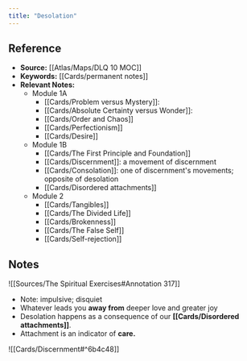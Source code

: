 ```yaml
---
title: "Desolation"
---
```

## Reference
- **Source:** [[Atlas/Maps/DLQ 10 MOC]]
- **Keywords:** [[Cards/permanent notes]]
- **Relevant Notes:**
	- Module 1A
		- [[Cards/Problem versus Mystery]]: 
		- [[Cards/Absolute Certainty versus Wonder]]: 
		- [[Cards/Order and Chaos]]
		- [[Cards/Perfectionism]]
		- [[Cards/Desire]]
	- Module 1B
		- [[Cards/The First Principle and Foundation]]
		- [[Cards/Discernment]]: a movement of discernment
		- [[Cards/Consolation]]: one of discernment's movements; opposite of desolation
		- [[Cards/Disordered attachments]]
	- Module 2
		- [[Cards/Tangibles]]
		- [[Cards/The Divided Life]]
		- [[Cards/Brokenness]]
		- [[Cards/The False Self]]
		- [[Cards/Self-rejection]]

## Notes
![[Sources/The Spiritual Exercises#Annotation 317]]

- Note: impulsive; disquiet
- Whatever leads you **away from** deeper love and greater joy 
- Desolation happens as a consequence of our **[[Cards/Disordered attachments]]**.
- Attachment is an indicator of **care.** 

![[Cards/Discernment#^6b4c48]]